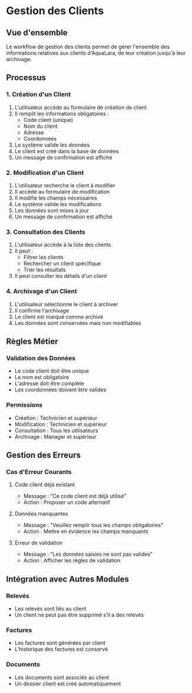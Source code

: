 # Gestion des Clients

## Vue d'ensemble
Le workflow de gestion des clients permet de gérer l'ensemble des informations relatives aux clients d'AquaLara, de leur création jusqu'à leur archivage.

## Processus

### 1. Création d'un Client
1. L'utilisateur accède au formulaire de création de client
2. Il remplit les informations obligatoires :
   - Code client (unique)
   - Nom du client
   - Adresse
   - Coordonnées
3. Le système valide les données
4. Le client est créé dans la base de données
5. Un message de confirmation est affiché

### 2. Modification d'un Client
1. L'utilisateur recherche le client à modifier
2. Il accède au formulaire de modification
3. Il modifie les champs nécessaires
4. Le système valide les modifications
5. Les données sont mises à jour
6. Un message de confirmation est affiché

### 3. Consultation des Clients
1. L'utilisateur accède à la liste des clients
2. Il peut :
   - Filtrer les clients
   - Rechercher un client spécifique
   - Trier les résultats
3. Il peut consulter les détails d'un client

### 4. Archivage d'un Client
1. L'utilisateur sélectionne le client à archiver
2. Il confirme l'archivage
3. Le client est marqué comme archivé
4. Les données sont conservées mais non modifiables

## Règles Métier

### Validation des Données
- Le code client doit être unique
- Le nom est obligatoire
- L'adresse doit être complète
- Les coordonnées doivent être valides

### Permissions
- Création : Technicien et supérieur
- Modification : Technicien et supérieur
- Consultation : Tous les utilisateurs
- Archivage : Manager et supérieur

## Gestion des Erreurs

### Cas d'Erreur Courants
1. Code client déjà existant
   - Message : "Ce code client est déjà utilisé"
   - Action : Proposer un code alternatif

2. Données manquantes
   - Message : "Veuillez remplir tous les champs obligatoires"
   - Action : Mettre en évidence les champs manquants

3. Erreur de validation
   - Message : "Les données saisies ne sont pas valides"
   - Action : Afficher les règles de validation

## Intégration avec Autres Modules

### Relevés
- Les relevés sont liés au client
- Un client ne peut pas être supprimé s'il a des relevés

### Factures
- Les factures sont générées par client
- L'historique des factures est conservé

### Documents
- Les documents sont associés au client
- Un dossier client est créé automatiquement 